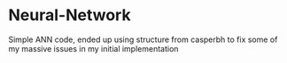 # Neural-Network
Simple ANN code, ended up using structure from casperbh to fix some of my massive issues in my initial implementation
